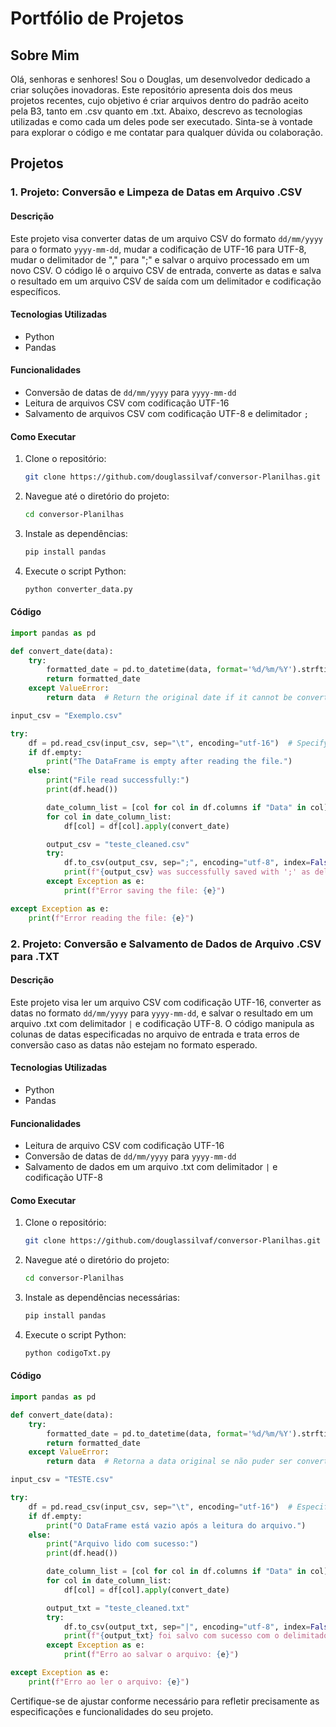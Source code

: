 # Portfólio de Projetos

## Sobre Mim
Olá, senhoras e senhores! 
Sou o Douglas, um desenvolvedor dedicado a criar soluções inovadoras. Este repositório apresenta dois dos meus projetos recentes, cujo objetivo é criar arquivos dentro do padrão aceito pela B3, tanto em .csv quanto em .txt. Abaixo, descrevo as tecnologias utilizadas e como cada um deles pode ser executado. Sinta-se à vontade para explorar o código e me contatar para qualquer dúvida ou colaboração.

## Projetos

### 1. Projeto: Conversão e Limpeza de Datas em Arquivo .CSV

#### Descrição
Este projeto visa converter datas de um arquivo CSV do formato `dd/mm/yyyy` para o formato `yyyy-mm-dd`, mudar a codificação de UTF-16 para UTF-8, mudar o delimitador de "," para ";" e salvar o arquivo processado em um novo CSV. O código lê o arquivo CSV de entrada, converte as datas e salva o resultado em um arquivo CSV de saída com um delimitador e codificação específicos.

#### Tecnologias Utilizadas
- Python
- Pandas

#### Funcionalidades
- Conversão de datas de `dd/mm/yyyy` para `yyyy-mm-dd`
- Leitura de arquivos CSV com codificação UTF-16
- Salvamento de arquivos CSV com codificação UTF-8 e delimitador `;`

#### Como Executar
1. Clone o repositório:
   ```bash
   git clone https://github.com/douglassilvaf/conversor-Planilhas.git
   ```

2. Navegue até o diretório do projeto:
   ```bash
   cd conversor-Planilhas
   ```

3. Instale as dependências:
   ```bash
   pip install pandas
   ```

4. Execute o script Python:
   ```bash
   python converter_data.py
   ```

#### Código
```python
import pandas as pd

def convert_date(data):
    try:
        formatted_date = pd.to_datetime(data, format='%d/%m/%Y').strftime('%Y-%m-%d')
        return formatted_date
    except ValueError:
        return data  # Return the original date if it cannot be converted

input_csv = "Exemplo.csv"

try:
    df = pd.read_csv(input_csv, sep="\t", encoding="utf-16")  # Specify UTF-16 encoding
    if df.empty:
        print("The DataFrame is empty after reading the file.")
    else:
        print("File read successfully:")
        print(df.head())

        date_column_list = [col for col in df.columns if "Data" in col]
        for col in date_column_list:
            df[col] = df[col].apply(convert_date)

        output_csv = "teste_cleaned.csv"
        try:
            df.to_csv(output_csv, sep=";", encoding="utf-8", index=False)
            print(f"{output_csv} was successfully saved with ';' as delimiter.")
        except Exception as e:
            print(f"Error saving the file: {e}")

except Exception as e:
    print(f"Error reading the file: {e}")
```

### 2. Projeto: Conversão e Salvamento de Dados de Arquivo .CSV para .TXT

#### Descrição
Este projeto visa ler um arquivo CSV com codificação UTF-16, converter as datas no formato `dd/mm/yyyy` para `yyyy-mm-dd`, e salvar o resultado em um arquivo .txt com delimitador `|` e codificação UTF-8. O código manipula as colunas de datas especificadas no arquivo de entrada e trata erros de conversão caso as datas não estejam no formato esperado.

#### Tecnologias Utilizadas
- Python
- Pandas

#### Funcionalidades
- Leitura de arquivo CSV com codificação UTF-16
- Conversão de datas de `dd/mm/yyyy` para `yyyy-mm-dd`
- Salvamento de dados em um arquivo .txt com delimitador `|` e codificação UTF-8

#### Como Executar
1. Clone o repositório:
   ```bash
   git clone https://github.com/douglassilvaf/conversor-Planilhas.git
   ```

2. Navegue até o diretório do projeto:
   ```bash
   cd conversor-Planilhas
   ```

3. Instale as dependências necessárias:
   ```bash
   pip install pandas
   ```

4. Execute o script Python:
   ```bash
   python codigoTxt.py
   ```

#### Código
```python
import pandas as pd

def convert_date(data):
    try:
        formatted_date = pd.to_datetime(data, format='%d/%m/%Y').strftime('%Y-%m-%d')
        return formatted_date
    except ValueError:
        return data  # Retorna a data original se não puder ser convertida

input_csv = "TESTE.csv"

try:
    df = pd.read_csv(input_csv, sep="\t", encoding="utf-16")  # Especifica a codificação UTF-16
    if df.empty:
        print("O DataFrame está vazio após a leitura do arquivo.")
    else:
        print("Arquivo lido com sucesso:")
        print(df.head())

        date_column_list = [col for col in df.columns if "Data" in col]
        for col in date_column_list:
            df[col] = df[col].apply(convert_date)

        output_txt = "teste_cleaned.txt"
        try:
            df.to_csv(output_txt, sep="|", encoding="utf-8", index=False)
            print(f"{output_txt} foi salvo com sucesso com o delimitador '|'.")
        except Exception as e:
            print(f"Erro ao salvar o arquivo: {e}")

except Exception as e:
    print(f"Erro ao ler o arquivo: {e}")
```

Certifique-se de ajustar conforme necessário para refletir precisamente as especificações e funcionalidades do seu projeto.
